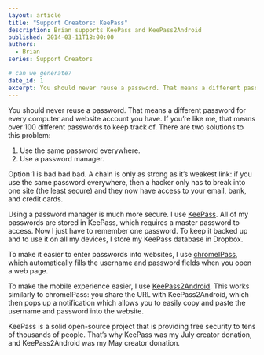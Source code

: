 ```yaml
---
layout: article
title: "Support Creators: KeePass"
description: Brian supports KeePass and KeePass2Android
published: 2014-03-11T18:00:00
authors:
  - Brian
series: Support Creators

# can we generate?
date_id: 1
excerpt: You should never reuse a pass­word. That means a dif­fer­ent pass­word for every com­puter and web­site ac­count you have. If you’re like me, that means over 100 dif­fer­ent pass­words to keep track of.
---
```

You should never reuse a password. That means a different password for every computer and website account you have. If you’re like me, that means over 100 different passwords to keep track of. There are two solutions to this problem:

1. Use the same password everywhere.
2. Use a password manager.

Option 1 is bad bad bad. A chain is only as strong as it’s weakest link: if you use the same password everywhere, then a hacker only has to break into one site (the least secure) and they now have access to your email, bank, and credit cards.

Using a password manager is much more secure. I use [KeePass](http://keepass.info/download.html). All of my passwords are stored in KeePass, which requires a master password to access. Now I just have to remember one password. To keep it backed up and to use it on all my devices, I store my KeePass database in Dropbox.

To make it easier to enter passwords into websites, I use [chromeIPass](https://chrome.google.com/webstore/detail/chromeipass/ompiailgknfdndiefoaoiligalphfdae?hl=en), which automatically fills the username and password fields when you open a web page.

To make the mobile experience easier, I use [KeePass2Android](https://play.google.com/store/apps/details?id=keepass2android.keepass2android). This works similarly to chromeIPass: you share the URL with KeePass2Android, which then pops up a notification which allows you to easily copy and paste the username and password into the website.

KeePass is a solid open-source project that is providing free security to tens of thousands of people. That’s why KeePass was my July creator donation, and KeePass2Android was my May creator donation.
